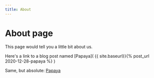 ```yaml
---
title: About
---
```


# About page

This page would tell you a little bit about us.

Here's a link to a blog post named [Papaya]( {{ site.baseurl}}{% post_url 2020-12-28-papaya %} )

Same, but absolute: [Papaya](sand-kiste.de/2020/12/28/papaya.html)